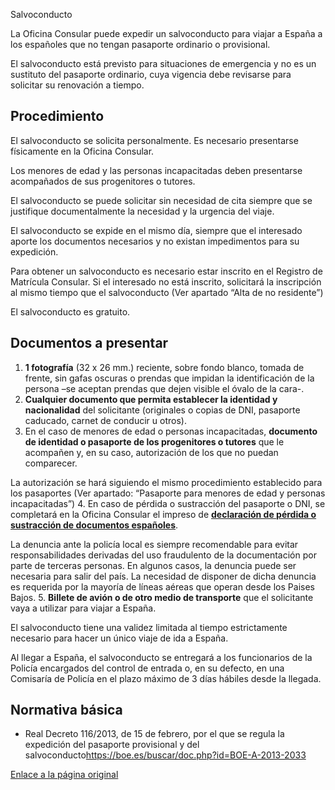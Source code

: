  Salvoconducto

   La Oficina Consular puede expedir un salvoconducto para viajar a España a los españoles que no tengan pasaporte ordinario o provisional. 

  El salvoconducto está previsto para situaciones de emergencia y no es un sustituto del pasaporte ordinario, cuya vigencia debe revisarse para solicitar su renovación a tiempo. 

 Procedimiento
-------------

  El salvoconducto se solicita personalmente. Es necesario presentarse físicamente en la Oficina Consular. 

  Los menores de edad y las personas incapacitadas deben presentarse acompañados de sus progenitores o tutores. 

  El salvoconducto se puede solicitar sin necesidad de cita siempre que se justifique documentalmente la necesidad y la urgencia del viaje. 

  El salvoconducto se expide en el mismo día, siempre que el interesado aporte los documentos necesarios y no existan impedimentos para su expedición. 

  Para obtener un salvoconducto es necesario estar inscrito en el Registro de Matrícula Consular. Si el interesado no está inscrito, solicitará la inscripción al mismo tiempo que el salvoconducto (Ver apartado “Alta de no residente”) 

  El salvoconducto es gratuito. 

 Documentos a presentar
----------------------

 1. **1 fotografía** (32 x 26 mm.) reciente, sobre fondo blanco, tomada de frente, sin gafas oscuras o prendas que impidan la identificación de la persona –se aceptan prendas que dejen visible el óvalo de la cara-.
2. **Cualquier documento que permita establecer la identidad y nacionalidad** del solicitante (originales o copias de DNI, pasaporte caducado, carnet de conducir u otros).
3. En el caso de menores de edad o personas incapacitadas, **documento de identidad o pasaporte de los progenitores o tutores** que le acompañen y, en su caso, autorización de los que no puedan comparecer.

 La autorización se hará siguiendo el mismo procedimiento establecido para los pasaportes (Ver apartado: “Pasaporte para menores de edad y personas incapacitadas”)
4. En caso de pérdida o sustracción del pasaporte o DNI, se completará en la Oficina Consular el impreso de **[declaración de pérdida o sustracción de documentos españoles](https://www.exteriores.gob.es/Documents/DocumentosSC/Pasaportes%20y%20otros%20documentos/DeclaracionPerdida.pdf)**.

 La denuncia ante la policía local es siempre recomendable para evitar responsabilidades derivadas del uso fraudulento de la documentación por parte de terceras personas. En algunos casos, la denuncia puede ser necesaria para salir del país. La necesidad de disponer de dicha denuncia es requerida por la mayoría de líneas aéreas que operan desde los Paises Bajos.
5. **Billete de avión o de otro medio de transporte** que el solicitante vaya a utilizar para viajar a España.

  El salvoconducto tiene una validez limitada al tiempo estrictamente necesario para hacer un único viaje de ida a España. 

  Al llegar a España, el salvoconducto se entregará a los funcionarios de la Policía encargados del control de entrada o, en su defecto, en una Comisaría de Policía en el plazo máximo de 3 días hábiles desde la llegada. 

 Normativa básica
----------------

 * Real Decreto 116/2013, de 15 de febrero, por el que se regula la expedición del pasaporte provisional y del salvoconducto<https://boe.es/buscar/doc.php?id=BOE-A-2013-2033>

  [Enlace a la página original](https://www.exteriores.gob.es/Consulados/amsterdam/es/ServiciosConsulares/Paginas/index.aspx?scco=Pa%C3%ADses+Bajos&scd=9&scca=Pasaportes%20y%20otros%20documentos&scs=Salvoconducto)
